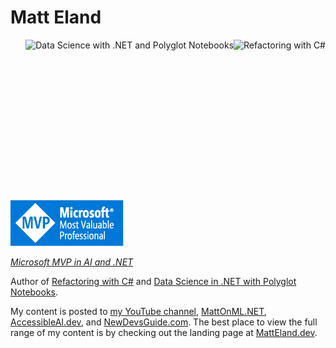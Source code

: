 # Matt Eland
<a href="https://www.packtpub.com/product/refactoring-with-c/9781835089989?utm_source=github&utm_medium=githubprofile&utm_campaign=9781835089989"><img src="https://content.packt.com/B21324/cover_image_small.jpg" alt="Refactoring with C#" height="256px" align="right"></a>
<a href="https://www.packtpub.com/en-us/product/data-science-with-net-and-polyglot-notebooks-9781835882962?utm_source=github&utm_medium=repository&utm_campaign="><img src="https://content.packt.com/_/image/original/B22115/cover_image_large.jpg" alt="Data Science with .NET and Polyglot Notebooks" height="256px" align="right"></a>

[![Microsoft MVP Logo](MVP_Badge_Horizontal_Preferred_Blue3005_RGB.png)](https://mvp.microsoft.com/en-us/PublicProfile/5005207?fullName=Matt%20Eland)

*[Microsoft MVP in AI and .NET](https://mvp.microsoft.com/en-us/PublicProfile/5005207?fullName=Matt%20Eland)*

Author of [Refactoring with C#](https://www.packtpub.com/product/refactoring-with-c/9781835089989?utm_source=github&utm_medium=githubprofile&utm_campaign=9781835089989) and [Data Science in .NET with Polyglot Notebooks](https://mattonml.net/books/datascience/).

My content is posted to [my YouTube channel](https://www.youtube.com/c/MattEland), [MattOnML.NET](https://MattOnML.NET), [AccessibleAI.dev](https://AccessibleAI.dev), and [NewDevsGuide.com](https://NewDevsGuide.com). The best place to view the full range of my content is by checking out the landing page at [MattEland.dev](https://MattEland.dev).

<!--[![My GitHub stats](https://github-readme-stats.vercel.app/api?username=IntegerMan&show_icons=true&theme=dark)](https://github.com/anuraghazra/github-readme-stats)-->
